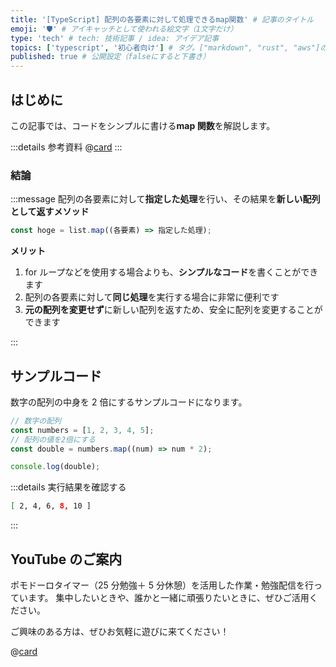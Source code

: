 ```yaml
---
title: '[TypeScript] 配列の各要素に対して処理できるmap関数' # 記事のタイトル
emoji: '🛡' # アイキャッチとして使われる絵文字（1文字だけ）
type: 'tech' # tech: 技術記事 / idea: アイデア記事
topics: ['typescript', '初心者向け'] # タグ。["markdown", "rust", "aws"]のように指定する
published: true # 公開設定（falseにすると下書き）
---
```


## はじめに

この記事では、コードをシンプルに書ける**map 関数**を解説します。

:::details 参考資料
@[card](https://oukayuka.booth.pm/items/2368045)
:::

### 結論

:::message
配列の各要素に対して**指定した処理**を行い、その結果を**新しい配列として返すメソッド**

```ts
const hoge = list.map((各要素) => 指定した処理);
```

**メリット**

1. for ループなどを使用する場合よりも、**シンプルなコード**を書くことができます
2. 配列の各要素に対して**同じ処理**を実行する場合に非常に便利です
3. **元の配列を変更せず**に新しい配列を返すため、安全に配列を変更することができます

:::

## サンプルコード

数字の配列の中身を 2 倍にするサンプルコードになります。

```typescript
// 数字の配列
const numbers = [1, 2, 3, 4, 5];
// 配列の値を2倍にする
const double = numbers.map((num) => num * 2);

console.log(double);
```

:::details 実行結果を確認する

```bash
[ 2, 4, 6, 8, 10 ]
```

:::

## YouTube のご案内

ポモドーロタイマー（25 分勉強＋ 5 分休憩）を活用した作業・勉強配信を行っています。
集中したいときや、誰かと一緒に頑張りたいときに、ぜひご活用ください。

ご興味のある方は、ぜひお気軽に遊びに来てください！

@[card](https://www.youtube.com/@aew2sbee)
